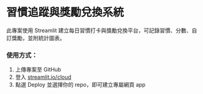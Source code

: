 # 習慣追蹤與獎勵兌換系統

此專案使用 Streamlit 建立每日習慣打卡與獎勵兌換平台，可記錄習慣、分數、自訂獎勵，並附統計圖表。

### 使用方式：
1. 上傳專案至 GitHub
2. 登入 [streamlit.io/cloud](https://streamlit.io/cloud)
3. 點選 Deploy 並選擇你的 repo，即可建立專屬網頁 app
